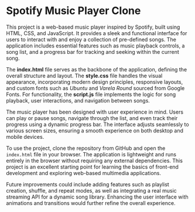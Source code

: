 # Spotify Music Player Clone

This project is a web-based music player inspired by Spotify, built using HTML, CSS, and JavaScript. It provides a sleek and functional interface for users to interact with and enjoy a collection of pre-defined songs. The application includes essential features such as music playback controls, a song list, and a progress bar for tracking and seeking within the current song.

The **index.html** file serves as the backbone of the application, defining the overall structure and layout. The **style.css** file handles the visual appearance, incorporating modern design principles, responsive layouts, and custom fonts such as *Ubuntu* and *Varela Round* sourced from Google Fonts. For functionality, the **script.js** file implements the logic for song playback, user interactions, and navigation between songs.

The music player has been designed with user experience in mind. Users can play or pause songs, navigate through the list, and even track their progress using a dynamic progress bar. The interface adjusts seamlessly to various screen sizes, ensuring a smooth experience on both desktop and mobile devices.

To use the project, clone the repository from GitHub and open the `index.html` file in your browser. The application is lightweight and runs entirely in the browser without requiring any external dependencies. This project is an excellent starting point for learning the basics of front-end development and exploring web-based multimedia applications.

Future improvements could include adding features such as playlist creation, shuffle, and repeat modes, as well as integrating a real music streaming API for a dynamic song library. Enhancing the user interface with animations and transitions would further refine the overall experience.
